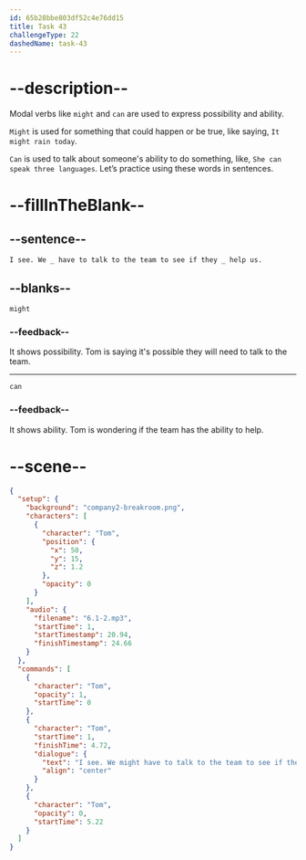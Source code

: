 ```yaml
---
id: 65b28bbe803df52c4e76dd15
title: Task 43
challengeType: 22
dashedName: task-43
---
```


<!--
AUDIO REFERENCE:
Tom: I see. We might have to talk to the team to see if they can help us.
-->

# --description--

Modal verbs like `might` and `can` are used to express possibility and ability. 

`Might` is used for something that could happen or be true, like saying, `It might rain today`. 

`Can` is used to talk about someone's ability to do something, like, `She can speak three languages`. Let’s practice using these words in sentences.

# --fillInTheBlank--

## --sentence--

`I see. We _ have to talk to the team to see if they _ help us.`

## --blanks--

`might`

### --feedback--

It shows possibility. Tom is saying it's possible they will need to talk to the team.

---

`can`

### --feedback--

It shows ability. Tom is wondering if the team has the ability to help.

# --scene--

```json
{
  "setup": {
    "background": "company2-breakroom.png",
    "characters": [
      {
        "character": "Tom",
        "position": {
          "x": 50,
          "y": 15,
          "z": 1.2
        },
        "opacity": 0
      }
    ],
    "audio": {
      "filename": "6.1-2.mp3",
      "startTime": 1,
      "startTimestamp": 20.94,
      "finishTimestamp": 24.66
    }
  },
  "commands": [
    {
      "character": "Tom",
      "opacity": 1,
      "startTime": 0
    },
    {
      "character": "Tom",
      "startTime": 1,
      "finishTime": 4.72,
      "dialogue": {
        "text": "I see. We might have to talk to the team to see if they can help us.",
        "align": "center"
      }
    },
    {
      "character": "Tom",
      "opacity": 0,
      "startTime": 5.22
    }
  ]
}
```

